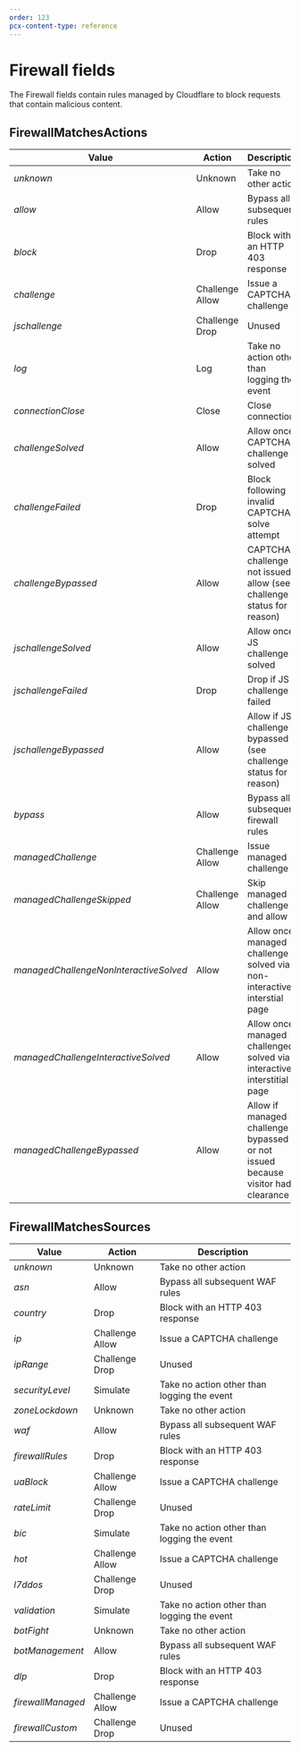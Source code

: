```yaml
---
order: 123
pcx-content-type: reference
---
```


# Firewall fields

The Firewall fields contain rules managed by Cloudflare to block requests that contain malicious content.

## FirewallMatchesActions

<TableWrap>

| Value | Action | Description |
|---|---|---|
| <em><span style="font-weight: 400;">unknown</span></em> | Unknown | Take no other action |
| <em><span style="font-weight: 400;">allow</span></em> | Allow | Bypass all subsequent rules |
| <em><span style="font-weight: 400;">block</span></em> | Drop | Block with an HTTP 403 response |
| <em><span style="font-weight: 400;">challenge</span></em> | Challenge Allow | Issue a CAPTCHA challenge |
| <em><span style="font-weight: 400;">jschallenge</span></em> | Challenge Drop | Unused |
| <em><span style="font-weight: 400;">log</span></em> | Log | Take no action other than logging the event |
| <em><span style="font-weight: 400;">connectionClose</span></em> | Close | Close connection |
| <em><span style="font-weight: 400;">challengeSolved</span></em> | Allow | Allow once CAPTCHA challenge solved |
| <em><span style="font-weight: 400;">challengeFailed</span></em> | Drop | Block following invalid CAPTCHA solve attempt |
| <em><span style="font-weight: 400;">challengeBypassed</span></em> | Allow | CAPTCHA challenge not issued, allow (see challenge status for reason)|
| <em><span style="font-weight: 400;">jschallengeSolved</span></em> | Allow | Allow once JS challenge solved |
| <em><span style="font-weight: 400;">jschallengeFailed</span></em> | Drop | Drop if JS challenge failed |
| <em><span style="font-weight: 400;">jschallengeBypassed</span></em> | Allow | Allow if JS challenge bypassed (see challenge status for reason)  |
| <em><span style="font-weight: 400;">bypass</span></em> | Allow | Bypass all subsequent firewall rules |
| <em><span style="font-weight: 400;">managedChallenge</span></em> | Challenge Allow | Issue managed challenge |
| <em><span style="font-weight: 400;">managedChallengeSkipped</span></em> | Challenge Allow | Skip managed challenge and allow |
| <em><span style="font-weight: 400;">managedChallengeNonInteractiveSolved</span></em> | Allow | Allow once managed challenge solved via non-interactive interstial page |
| <em><span style="font-weight: 400;">managedChallengeInteractiveSolved</span></em> | Allow | Allow once managed challenged solved via interactive interstitial page |
| <em><span style="font-weight: 400;">managedChallengeBypassed</span></em> | Allow | Allow if managed challenge bypassed or not issued because visitor had clearance |

</TableWrap>

## FirewallMatchesSources

<TableWrap>

| Value | Action | Description |
|---|---|---|
| <em><span style="font-weight: 400;">unknown</span></em> | Unknown | Take no other action |
| <em><span style="font-weight: 400;">asn</span></em> | Allow | Bypass all subsequent WAF rules |
| <em><span style="font-weight: 400;">country</span></em> | Drop | Block with an HTTP 403 response |
| <em><span style="font-weight: 400;">ip</span></em> | Challenge Allow | Issue a CAPTCHA challenge |
| <em><span style="font-weight: 400;">ipRange</span></em> | Challenge Drop | Unused |
| <em><span style="font-weight: 400;">securityLevel</span></em> | Simulate | Take no action other than logging the event |
| <em><span style="font-weight: 400;">zoneLockdown</span></em> | Unknown | Take no other action |
| <em><span style="font-weight: 400;">waf</span></em> | Allow | Bypass all subsequent WAF rules |
| <em><span style="font-weight: 400;">firewallRules</span></em> | Drop | Block with an HTTP 403 response |
| <em><span style="font-weight: 400;">uaBlock</span></em> | Challenge Allow | Issue a CAPTCHA challenge |
| <em><span style="font-weight: 400;">rateLimit</span></em> | Challenge Drop | Unused |
| <em><span style="font-weight: 400;">bic</span></em> | Simulate | Take no action other than logging the event |
| <em><span style="font-weight: 400;">hot</span></em> | Challenge Allow | Issue a CAPTCHA challenge |
| <em><span style="font-weight: 400;">l7ddos</span></em> | Challenge Drop | Unused |
| <em><span style="font-weight: 400;">validation</span></em> | Simulate | Take no action other than logging the event |
| <em><span style="font-weight: 400;">botFight</span></em> | Unknown | Take no other action |
| <em><span style="font-weight: 400;">botManagement</span></em> | Allow | Bypass all subsequent WAF rules |
| <em><span style="font-weight: 400;">dlp</span></em> | Drop | Block with an HTTP 403 response |
| <em><span style="font-weight: 400;">firewallManaged</span></em> | Challenge Allow | Issue a CAPTCHA challenge |
| <em><span style="font-weight: 400;">firewallCustom</span></em> | Challenge Drop | Unused |

</TableWrap>